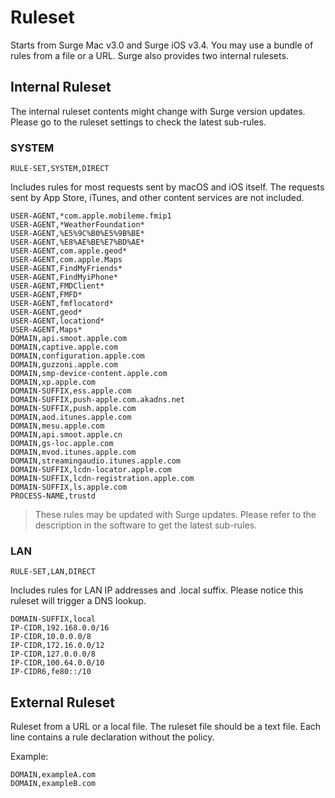# Ruleset

Starts from Surge Mac v3.0 and Surge iOS v3.4. You may use a bundle of rules from a file or a URL. Surge also provides two internal rulesets.

## Internal Ruleset

The internal ruleset contents might change with Surge version updates. Please go to the ruleset settings to check the latest sub-rules.

### SYSTEM

`RULE-SET,SYSTEM,DIRECT`

Includes rules for most requests sent by macOS and iOS itself. The requests sent by App Store, iTunes, and other content services are not included.

```
USER-AGENT,*com.apple.mobileme.fmip1
USER-AGENT,*WeatherFoundation*
USER-AGENT,%E5%9C%B0%E5%9B%BE*
USER-AGENT,%E8%AE%BE%E7%BD%AE*
USER-AGENT,com.apple.geod*
USER-AGENT,com.apple.Maps
USER-AGENT,FindMyFriends*
USER-AGENT,FindMyiPhone*
USER-AGENT,FMDClient*
USER-AGENT,FMFD*
USER-AGENT,fmflocatord*
USER-AGENT,geod*
USER-AGENT,locationd*
USER-AGENT,Maps*
DOMAIN,api.smoot.apple.com
DOMAIN,captive.apple.com
DOMAIN,configuration.apple.com
DOMAIN,guzzoni.apple.com
DOMAIN,smp-device-content.apple.com
DOMAIN,xp.apple.com
DOMAIN-SUFFIX,ess.apple.com
DOMAIN-SUFFIX,push-apple.com.akadns.net
DOMAIN-SUFFIX,push.apple.com
DOMAIN,aod.itunes.apple.com
DOMAIN,mesu.apple.com
DOMAIN,api.smoot.apple.cn
DOMAIN,gs-loc.apple.com
DOMAIN,mvod.itunes.apple.com
DOMAIN,streamingaudio.itunes.apple.com
DOMAIN-SUFFIX,lcdn-locator.apple.com
DOMAIN-SUFFIX,lcdn-registration.apple.com
DOMAIN-SUFFIX,ls.apple.com
PROCESS-NAME,trustd
```

> These rules may be updated with Surge updates. Please refer to the description in the software to get the latest sub-rules.


### LAN

`RULE-SET,LAN,DIRECT`

Includes rules for LAN IP addresses and .local suffix. Please notice this ruleset will trigger a DNS lookup.

```
DOMAIN-SUFFIX,local
IP-CIDR,192.168.0.0/16
IP-CIDR,10.0.0.0/8
IP-CIDR,172.16.0.0/12
IP-CIDR,127.0.0.0/8
IP-CIDR,100.64.0.0/10
IP-CIDR6,fe80::/10
```


## External Ruleset

Ruleset from a URL or a local file. The ruleset file should be a text file. Each line contains a rule declaration without the policy.

Example:

```
DOMAIN,exampleA.com
DOMAIN,exampleB.com
```

